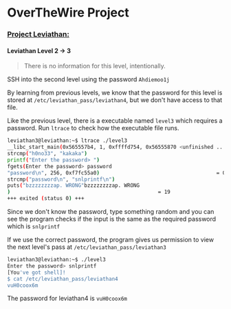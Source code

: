 # OverTheWire Project

### [Project Leviathan:](http://overthewire.org/wargames/leviathan/)

#### Leviathan Level 2 -> 3
> There is no information for this level, intentionally.

SSH into the second level using the password `Ahdiemoo1j`

By learning from previous levels, we know that the password for this level is stored at `/etc/leviathan_pass/leviathan4`, but we don't have access to that file.

Like the previous level, there is a executable named `level3` which requires a password.
Run `ltrace` to check how the executable file runs.

```bash
leviathan3@leviathan:~$ ltrace ./level3
__libc_start_main(0x565557b4, 1, 0xffffd754, 0x56555870 <unfinished ...>
strcmp("h0no33", "kakaka")                                                = -1
printf("Enter the password> ")                                            = 20
fgets(Enter the password> password
"password\n", 256, 0xf7fc55a0)                                      = 0xffffd560
strcmp("password\n", "snlprintf\n")                                       = -1
puts("bzzzzzzzzap. WRONG"bzzzzzzzzap. WRONG
)                                                = 19
+++ exited (status 0) +++
```
Since we don't know the password, type something random and you can see the program checks if the input is the same as the required password which is `snlprintf`

If we use the correct password, the program gives us permission to
view the next level's pass at `/etc/leviathan_pass/leviathan3`

```bash
leviathan3@leviathan:~$ ./level3
Enter the password> snlprintf
[You've got shell]!
$ cat /etc/leviathan_pass/leviathan4
vuH0coox6m
```

The password for leviathan4 is `vuH0coox6m`
